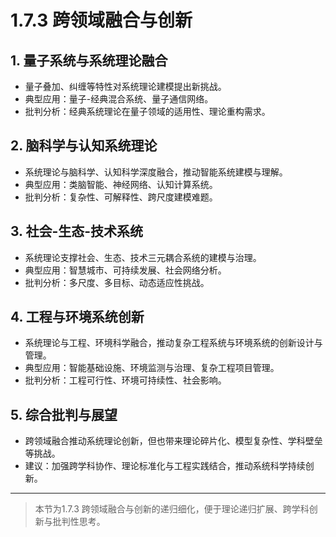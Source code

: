 # 1.7.3 跨领域融合与创新

## 1. 量子系统与系统理论融合

- 量子叠加、纠缠等特性对系统理论建模提出新挑战。
- 典型应用：量子-经典混合系统、量子通信网络。
- 批判分析：经典系统理论在量子领域的适用性、理论重构需求。

## 2. 脑科学与认知系统理论

- 系统理论与脑科学、认知科学深度融合，推动智能系统建模与理解。
- 典型应用：类脑智能、神经网络、认知计算系统。
- 批判分析：复杂性、可解释性、跨尺度建模难题。

## 3. 社会-生态-技术系统

- 系统理论支撑社会、生态、技术三元耦合系统的建模与治理。
- 典型应用：智慧城市、可持续发展、社会网络分析。
- 批判分析：多尺度、多目标、动态适应性挑战。

## 4. 工程与环境系统创新

- 系统理论与工程、环境科学融合，推动复杂工程系统与环境系统的创新设计与管理。
- 典型应用：智能基础设施、环境监测与治理、复杂工程项目管理。
- 批判分析：工程可行性、环境可持续性、社会影响。

## 5. 综合批判与展望

- 跨领域融合推动系统理论创新，但也带来理论碎片化、模型复杂性、学科壁垒等挑战。
- 建议：加强跨学科协作、理论标准化与工程实践结合，推动系统科学持续创新。

---
> 本节为1.7.3 跨领域融合与创新的递归细化，便于理论递归扩展、跨学科创新与批判性思考。
